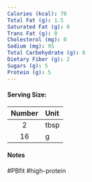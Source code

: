 ```yaml
---
Calories (kcal): 70
Total Fat (g): 1.5
Saturated Fat (g): 0
Trans Fat (g): 0
Cholesterol (mg): 0
Sodium (mg): 95
Total Carbohydrate (g): 8
Dietary Fiber (g): 2
Sugars (g): 5
Protein (g): 5
---
```

#### Serving Size:

| Number | Unit |
| :----: | :--- |
|   2    | tbsp |
|   16   | g    |
#### Notes

#PBfit #high-protein